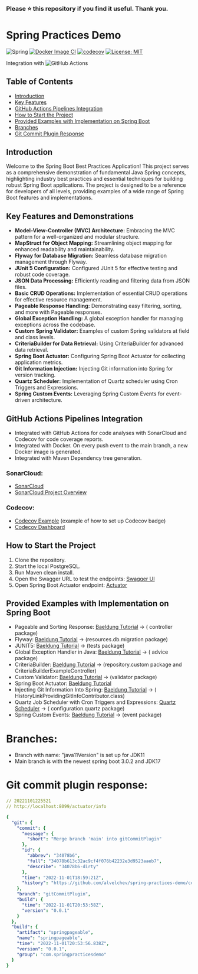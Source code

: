 ### Please ⭐ this repository if you find it useful. Thank you.

# Spring Practices Demo

![Spring](https://github.com/alvelchev/spring-practices-demo/actions/workflows/build.yml/badge.svg)
[![Docker Image CI](https://github.com/alvelchev/spring-practices-demo/actions/workflows/docker-image.yml/badge.svg?branch=main)](https://github.com/alvelchev/spring-practices-demo/actions/workflows/docker-image.yml)
[![codecov](https://codecov.io/gh/alvelchev/spring-practices-demo/branch/main/graph/badge.svg)](https://codecov.io/gh/alvelchev/spring-practices-demo)
[![License: MIT](https://img.shields.io/badge/License-MIT-yellow.svg)](https://opensource.org/licenses/MIT)
</br>

Integration with
![GitHub Actions](https://img.shields.io/badge/github%20actions-%232671E5.svg?style=for-the-badge&logo=githubactions&logoColor=white)

## Table of Contents

- [Introduction](#introduction)
- [Key Features](#key-features-and-demonstrations)
- [GitHub Actions Pipelines Integration](#github-actions-pipelines-integration)
- [How to Start the Project](#how-to-start-the-project)
- [Provided Examples with Implementation on Spring Boot](#provided-examples-with-implementation-on-spring-boot)
- [Branches](#branches)
- [Git Commit Plugin Response](#git-commit-plugin-response)

## Introduction

Welcome to the Spring Boot Best Practices Application! This project serves as a comprehensive demonstration of
fundamental Java Spring concepts, highlighting industry best practices and essential techniques for building robust
Spring Boot applications. The project is designed to be a reference for developers of all levels, providing examples of
a wide range of Spring Boot features and implementations.

## Key Features and Demonstrations

- **Model-View-Controller (MVC) Architecture:** Embracing the MVC pattern for a well-organized and modular structure.
- **MapStruct for Object Mapping:** Streamlining object mapping for enhanced readability and maintainability.
- **Flyway for Database Migration:** Seamless database migration management through Flyway.
- **JUnit 5 Configuration:** Configured JUnit 5 for effective testing and robust code coverage.
- **JSON Data Processing:** Efficiently reading and filtering data from JSON files.
- **Basic CRUD Operations:** Implementation of essential CRUD operations for effective resource management.
- **Pageable Response Handling:** Demonstrating easy filtering, sorting, and more with Pageable responses.
- **Global Exception Handling:** A global exception handler for managing exceptions across the codebase.
- **Custom Spring Validator:** Examples of custom Spring validators at field and class levels.
- **CriteriaBuilder for Data Retrieval:** Using CriteriaBuilder for advanced data retrieval.
- **Spring Boot Actuator:** Configuring Spring Boot Actuator for collecting application metrics.
- **Git Information Injection:** Injecting Git information into Spring for version tracking.
- **Quartz Scheduler:** Implementation of Quartz scheduler using Cron Triggers and Expressions.
- **Spring Custom Events:** Leveraging Spring Custom Events for event-driven architecture.

## GitHub Actions Pipelines Integration

- Integrated with GitHub Actions for code analyses with SonarCloud and Codecov for code coverage reports.
- Integrated with Docker. On every push event to the main branch, a new Docker image is generated.
- Integrated with Maven Dependency tree generation.

### SonarCloud:

- [SonarCloud](https://www.sonarsource.com/products/sonarcloud/)
- [SonarCloud Project Overview](https://sonarcloud.io/project/overview?id=alvelchev_spring-pageable-response-demo)

### Codecov:

- [Codecov Example](https://github.com/codecov/example-java-maven) (example of how to set up Codecov badge)
- [Codecov Dashboard](https://app.codecov.io/gh/alvelchev/spring-practices-demo)

## How to Start the Project

1. Clone the repository.
2. Start the local PostgreSQL.
3. Run Maven clean install.
4. Open the Swagger URL to test the endpoints: [Swagger UI](http://localhost:8099/swagger-ui/index.html)
5. Open Spring Boot Actuator endpoint: [Actuator](http://localhost:8099/actuator/)

## Provided Examples with Implementation on Spring Boot

- Pageable and Sorting Response: [Baeldung Tutorial](https://www.baeldung.com/spring-data-jpa-pagination-sorting) → (
  controller package)
- Flyway: [Baeldung Tutorial](https://www.baeldung.com/database-migrations-with-flyway) → (resources.db.migration
  package)
- JUNIT5: [Baeldung Tutorial](https://www.baeldung.com/junit-5) → (tests package)
- Global Exception Handler in Java: [Baeldung Tutorial](https://www.baeldung.com/java-global-exception-handler) → (
  advice package)
- CriteriaBuilder: [Baeldung Tutorial](https://www.baeldung.com/spring-data-criteria-queries) → (repository.custom
  package and CriteriaBuilderExampleController)
- Custom Validator: [Baeldung Tutorial](https://www.baeldung.com/spring-mvc-custom-validator) → (validator package)
- Spring Boot Actuator: [Baeldung Tutorial](https://www.baeldung.com/spring-boot-actuators)
- Injecting Git Information Into Spring: [Baeldung Tutorial](https://www.baeldung.com/spring-git-information) → (
  HistoryLinkProvidingGitInfoContributor.class)
- Quartz Job Scheduler with Cron Triggers and Expressions: [Quartz Scheduler](https://www.quartz-scheduler.org/) → (
  configuration.quartz package)
- Spring Custom Events: [Baeldung Tutorial](https://www.baeldung.com/spring-events) → (event package)

# Branches:

- Branch with name: "java11Version" is set up for JDK11
- Main branch is with the newest spring boot 3.0.2 and JDK17

# Git commit plugin response:

```yaml
// 20221101225521
// http://localhost:8099/actuator/info

{
  "git": {
    "commit": {
      "message": {
        "short": "Merge branch 'main' into gitCommitPlugin"
      },
      "id": {
        "abbrev": "34078b6",
        "full": "34078b613c32ac9cf4f076b42232e3d9523aaeb7",
        "describe": "34078b6-dirty"
      },
      "time": "2022-11-01T18:59:21Z",
      "history": "https://github.com/alvelchev/spring-practices-demo/commit/4b36876"
    },
    "branch": "gitCommitPlugin",
    "build": {
      "time": "2022-11-01T20:53:58Z",
      "version": "0.0.1"
    }
  },
  "build": {
    "artifact": "springpageable",
    "name": "springpageable",
    "time": "2022-11-01T20:53:56.838Z",
    "version": "0.0.1",
    "group": "com.springpracticesdemo"
  }
}
